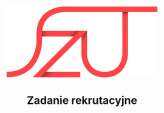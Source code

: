 <p align="center">
<a href="https://szut-creation.pl" target="_blank">
<img src="https://raw.githubusercontent.com/AleksanderSzut/szut-creation-files/995c9bb76c37a31ac8d7a2097f8076fd5ba0d05c/logo.svg" width="400">
</a>
</p>

<h1 align="center">
   Zadanie rekrutacyjne 
</h1>

